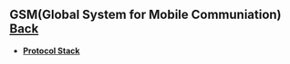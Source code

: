 ## GSM(Global System for Mobile Communiation)	[Back](./../summary.md)

- [**Protocol Stack**](./stack/stack.md)

